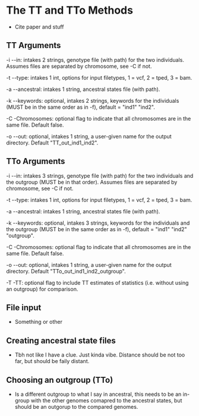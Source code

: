 # The TT and TTo Methods
- Cite paper and stuff

## TT Arguments
-i --in: intakes 2 strings, genotype file (with path) for the two individuals. Assumes files are separated by chromosome, see -C if not. 

-t --type: intakes 1 int, options for input filetypes, 1 = vcf, 2 = tped, 3 = bam. 

-a --ancestral: intakes 1 string, ancestral states file (with path).

-k --keywords: optional, intakes 2 strings, keywords for the individuals (MUST be in the same order as in -f), default = "ind1" "ind2".

-C -Chromosomes: optional flag to indicate that all chromosomes are in the same file. Default false. 

-o --out: optional, intakes 1 string, a user-given name for the output directory. Default "TT_out_ind1_ind2".

## TTo Arguments
-i --in: intakes 3 strings, genotype file (with path) for the two individuals and the outgroup (MUST be in that order). Assumes files are separated by chromosome, see -C if not. 

-t --type: intakes 1 int, options for input filetypes, 1 = vcf, 2 = tped, 3 = bam. 

-a --ancestral: intakes 1 string, ancestral states file (with path).

-k --keywords: optional, intakes 3 strings, keywords for the individuals and the outgroup (MUST be in the same order as in -f), default = "ind1" "ind2" "outgroup".

-C -Chromosomes: optional flag to indicate that all chromosomes are in the same file. Default false. 

-o --out: optional, intakes 1 string, a user-given name for the output directory. Default "TTo_out_ind1_ind2_outgroup".

-T -TT: optional flag to include TT estimates of statistics (i.e. without using an outgroup) for comparison.

## File input
- Something or other

## Creating ancestral state files
- Tbh not like I have a clue. Just kinda vibe. Distance should be not too far, but should be faily distant. 

## Choosing an outgroup (TTo)
- Is a different outgroup to what I say in ancestral, this needs to be an in-group with the other genomes comapred to the ancestral states, but should be an outgorup to the compared genomes. 

